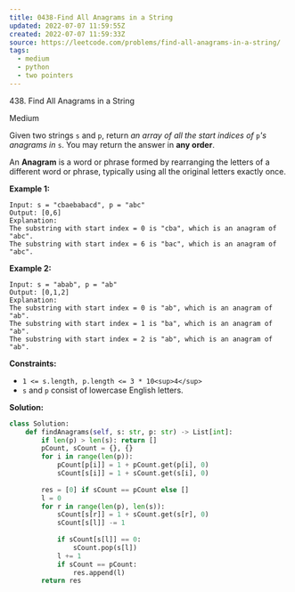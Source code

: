 ```yaml
---
title: 0438-Find All Anagrams in a String
updated: 2022-07-07 11:59:55Z
created: 2022-07-07 11:59:33Z
source: https://leetcode.com/problems/find-all-anagrams-in-a-string/
tags:
  - medium
  - python
  - two pointers
---
```


438\. Find All Anagrams in a String

Medium

Given two strings `s` and `p`, return *an array of all the start indices of* `p`*'s anagrams in* `s`. You may return the answer in **any order**.

An **Anagram** is a word or phrase formed by rearranging the letters of a different word or phrase, typically using all the original letters exactly once.

**Example 1:**

```
Input: s = "cbaebabacd", p = "abc"
Output: [0,6]
Explanation:
The substring with start index = 0 is "cba", which is an anagram of "abc".
The substring with start index = 6 is "bac", which is an anagram of "abc".

```

**Example 2:**

```
Input: s = "abab", p = "ab"
Output: [0,1,2]
Explanation:
The substring with start index = 0 is "ab", which is an anagram of "ab".
The substring with start index = 1 is "ba", which is an anagram of "ab".
The substring with start index = 2 is "ab", which is an anagram of "ab".

```

**Constraints:**

- `1 <= s.length, p.length <= 3 * 10<sup>4</sup>`
- `s` and `p` consist of lowercase English letters.

**Solution:**
```python
class Solution:
    def findAnagrams(self, s: str, p: str) -> List[int]:
        if len(p) > len(s): return []
        pCount, sCount = {}, {}
        for i in range(len(p)):
            pCount[p[i]] = 1 + pCount.get(p[i], 0)
            sCount[s[i]] = 1 + sCount.get(s[i], 0)
            
        res = [0] if sCount == pCount else []
        l = 0
        for r in range(len(p), len(s)):
            sCount[s[r]] = 1 + sCount.get(s[r], 0)
            sCount[s[l]] -= 1
            
            if sCount[s[l]] == 0:
                sCount.pop(s[l])
            l += 1
            if sCount == pCount:
                res.append(l)
        return res
```